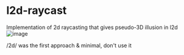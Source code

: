 # l2d-raycast

Implementation of 2d raycasting that gives pseudo-3D illusion in l2d
![image](https://github.com/MoleTheDev/l2d-raycast/assets/93382765/fdff7874-ffe2-4e9f-a629-7a15bdf66745)

/2d/ was the first approach & minimal, don't use it
